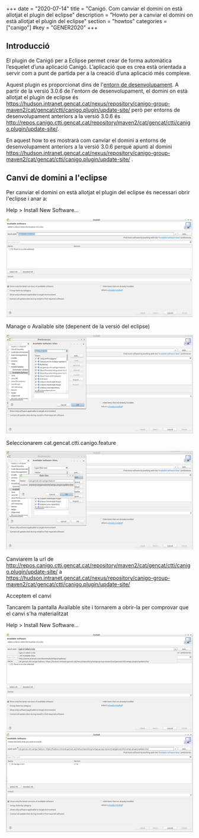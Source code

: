 +++
date        = "2020-07-14"
title       = "Canigó. Com canviar el domini on està allotjat el plugin del eclipse"
description = "Howto per a canviar el domini on està allotjat el plugin del eclipse"
section     = "howtos"
categories  = ["canigo"]
#key         = "GENER2020"
+++

## Introducció

El plugin de Canigó per a Eclipse permet crear de forma automàtica l’esquelet d’una aplicació Canigó. L’aplicació que es crea està orientada a servir com a punt de partida per a la creació d’una aplicació més complexe.

Aquest plugin es proporcionat dins de l'[entorn de desenvolupament](/canigo/entorn-desenvolupament/). A partir de la versió 3.0.6 de l'entorn de desenvolupament, el domini on està allotjat el plugin de eclipse és https://hudson.intranet.gencat.cat/nexus/repository/canigo-group-maven2/cat/gencat/ctti/canigo.plugin/update-site/ però per entorns de desenvolupament anteriors a la versió 3.0.6 és http://repos.canigo.ctti.gencat.cat/repository/maven2/cat/gencat/ctti/canigo.plugin/update-site/.

En aquest how to es mostrarà com canviar el domini a entorns de desenvolupament anteriors a la versió 3.0.6 perquè apunti al domini https://hudson.intranet.gencat.cat/nexus/repository/canigo-group-maven2/cat/gencat/ctti/canigo.plugin/update-site/ .

## Canvi de domini a l'eclipse

Per canviar el domini on està allotjat el plugin del eclipse és necessari obrir l'eclipse i anar a:

Help > Install New Software...

![Available software](/related/canigo/howto/2020-07-14-Howto_canvi_domini_plugin_eclipse_available_software.png)

Manage o Available site (depenent de la versió del eclipse)

![Available software sites](/related/canigo/howto/2020-07-14-Howto_canvi_domini_plugin_eclipse_available_software_sites.png)

Seleccionarem cat.gencat.ctti.canigo.feature

![Edit site](/related/canigo/howto/2020-07-14-Howto_canvi_domini_plugin_eclipse_edit_site.png)

Canviarem la url de http://repos.canigo.ctti.gencat.cat/repository/maven2/cat/gencat/ctti/canigo.plugin/update-site/ a https://hudson.intranet.gencat.cat/nexus/repository/canigo-group-maven2/cat/gencat/ctti/canigo.plugin/update-site/

Acceptem el canvi

Tancarem la pantalla Available site i tornarem a obrir-la per comprovar que el canvi s'ha materialitzat

Help > Install New Software...

![Domini canviat](/related/canigo/howto/2020-07-14-Howto_canvi_domini_plugin_eclipse_domini_canviat.png)
![Load domini canviat](/related/canigo/howto/2020-07-14-Howto_canvi_domini_plugin_eclipse_load_domini_canviat.png)
